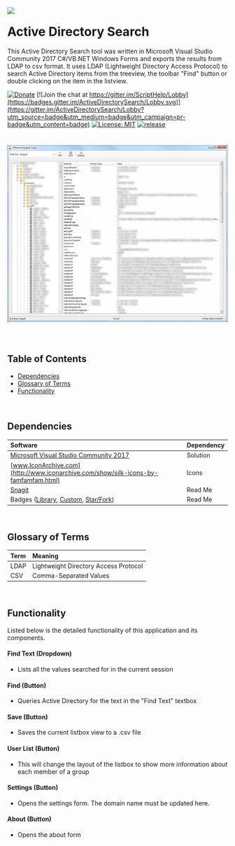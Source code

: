 <img align="left" src="https://raw.githubusercontent.com/Visual-Studio-projects/Active-Directory-Search/master/CS/Resources/ADSearch.ico" width="64px">

# Active Directory Search
This Active Directory Search tool was written in Microsoft Visual Studio Community 2017 C#/VB.NET Windows Forms and exports the results from LDAP to csv format. It uses LDAP (Lightweight Directory Access Protocol) to search Active Directory items from the treeview, the toolbar "Find" button or double clicking on the item in the listview.

[![Donate](https://img.shields.io/badge/Donate-PayPal-green.svg)](https://www.paypal.me/AnthonyDuguid/1.00)
[![Join the chat at https://gitter.im/ScriptHelp/Lobby](https://badges.gitter.im/ActiveDirectorySearch/Lobby.svg)](https://gitter.im/ActiveDirectorySearch/Lobby?utm_source=badge&utm_medium=badge&utm_campaign=pr-badge&utm_content=badge)
[![License: MIT](https://img.shields.io/badge/License-MIT-yellow.svg)](LICENSE "MIT License Copyright © Anthony Duguid")
[![release](http://github-release-version.herokuapp.com/github/Visual-Studio-projects/Active-Directory-Search/release.svg?style=flat)](https://github.com/Visual-Studio-projects/Active-Directory-Search/releases/latest)

<!---
[![star this repo](http://githubbadges.com/star.svg?user=Visual-Studio-projects&repo=Active-Directory-Search&style=flat&color=fff&background=007ec6)](http://github.com/Visual-Studio-projects/Active-Directory-Search)
[![fork this repo](http://githubbadges.com/fork.svg?user=Visual-Studio-projects&repo=Active-Directory-Search&style=flat&color=fff&background=007ec6)](http://github.com/Visual-Studio-projects/Active-Directory-Search/fork)
[![contributions welcome](https://img.shields.io/badge/contributions-welcome-brightgreen.svg?style=flat)](https://github.com/Visual-Studio-projects/Active-Directory-Search/issues)
--->

<h1 align="center">
  <img src="Images/main_form2.png" alt="MyApp" />
</h1>

<br>

## Table of Contents
- <a href="#dependencies">Dependencies</a>
- <a href="#glossary-of-terms">Glossary of Terms</a>
- <a href="#functionality">Functionality</a>

<br>

<a id="user-content-dependencies" class="anchor" href="#dependencies" aria-hidden="true"> </a>
## Dependencies
|Software                        |Dependency                 |
|:-------------------------------|:--------------------------|
|[Microsoft Visual Studio Community 2017](https://www.visualstudio.com/vs/whatsnew/)|Solution|
|[www.IconArchive.com](http://www.iconarchive.com/show/silk-icons-by-famfamfam.html)|Icons|
|[Snagit](http://discover.techsmith.com/snagit-non-brand-desktop/?gclid=CNzQiOTO09UCFVoFKgod9EIB3g)|Read Me|
|Badges ([Library](https://shields.io/), [Custom](https://rozaxe.github.io/factory/), [Star/Fork](http://githubbadges.com))|Read Me|

<br>

<a id="user-content-glossary-of-terms" class="anchor" href="#glossary-of-terms" aria-hidden="true"> </a>
## Glossary of Terms
| Term                      | Meaning                                                                                  |
|:--------------------------|:-----------------------------------------------------------------------------------------|
|LDAP |Lightweight Directory Access Protocol|
|CSV |Comma-Separated Values|

<br>

<a id="user-content-functionality" class="anchor" href="#functionality" aria-hidden="true"> </a>
## Functionality
Listed below is the detailed functionality of this application and its components.  

####	Find Text (Dropdown)
* Lists all the values searched for in the current session

####	Find (Button)
* Queries Active Directory for the text in the "Find Text" textbox

#### Save (Button)
* Saves the current listbox view to a .csv file

####	User List (Button)
* This will change the layout of the listbox to show more information about each member of a group

####	Settings (Button)
* Opens the settings form. The domain name must be updated here.

####	About (Button)
* Opens the about form
